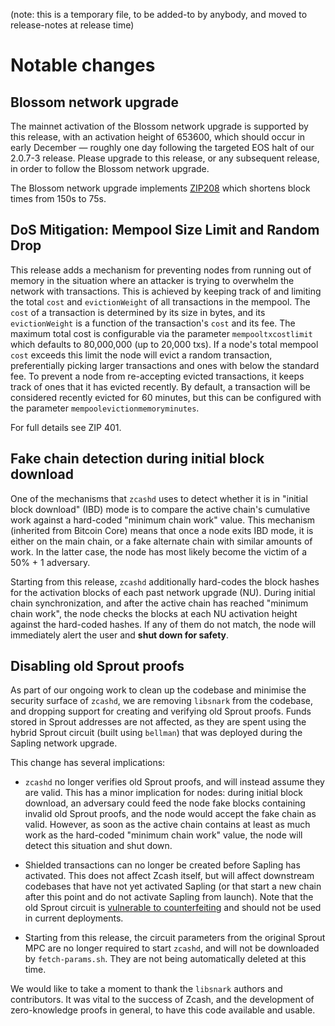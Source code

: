 (note: this is a temporary file, to be added-to by anybody, and moved to
release-notes at release time)

Notable changes
===============

Blossom network upgrade
-----------------------

The mainnet activation of the Blossom network upgrade is supported by this
release, with an activation height of 653600, which should occur in early
December — roughly one day following the targeted EOS halt of our 2.0.7-3
release. Please upgrade to this release, or any subsequent release, in order to
follow the Blossom network upgrade.

The Blossom network upgrade implements
[ZIP208](https://github.com/zcash/zips/blob/master/zip-0208.rst) which shortens
block times from 150s to 75s.

DoS Mitigation: Mempool Size Limit and Random Drop
--------------------------------------------------

This release adds a mechanism for preventing nodes from running out of memory
in the situation where an attacker is trying to overwhelm the network with
transactions. This is achieved by keeping track of and limiting the total
`cost` and `evictionWeight` of all transactions in the mempool. The `cost` of a
transaction is determined by its size in bytes, and its `evictionWeight` is a
function of the transaction's `cost` and its fee. The maximum total cost is 
configurable via the parameter `mempooltxcostlimit` which defaults to
80,000,000 (up to 20,000 txs). If a node's total mempool `cost` exceeds this
limit the node will evict a random transaction, preferentially picking larger
transactions and ones with below the standard fee. To prevent a node from
re-accepting evicted transactions, it keeps track of ones that it has evicted
recently. By default, a transaction will be considered recently evicted for 60
minutes, but this can be configured with the parameter
`mempoolevictionmemoryminutes`.

For full details see ZIP 401.

Fake chain detection during initial block download
--------------------------------------------------

One of the mechanisms that `zcashd` uses to detect whether it is in "initial
block download" (IBD) mode is to compare the active chain's cumulative work
against a hard-coded "minimum chain work" value. This mechanism (inherited from
Bitcoin Core) means that once a node exits IBD mode, it is either on the main
chain, or a fake alternate chain with similar amounts of work. In the latter
case, the node has most likely become the victim of a 50% + 1 adversary.

Starting from this release, `zcashd` additionally hard-codes the block hashes
for the activation blocks of each past network upgrade (NU). During initial
chain synchronization, and after the active chain has reached "minimum chain
work", the node checks the blocks at each NU activation height against the
hard-coded hashes. If any of them do not match, the node will immediately alert
the user and **shut down for safety**.

Disabling old Sprout proofs
---------------------------

As part of our ongoing work to clean up the codebase and minimise the security
surface of `zcashd`, we are removing `libsnark` from the codebase, and dropping
support for creating and verifying old Sprout proofs. Funds stored in Sprout
addresses are not affected, as they are spent using the hybrid Sprout circuit
(built using `bellman`) that was deployed during the Sapling network upgrade.

This change has several implications:

- `zcashd` no longer verifies old Sprout proofs, and will instead assume they
  are valid. This has a minor implication for nodes: during initial block
  download, an adversary could feed the node fake blocks containing invalid old
  Sprout proofs, and the node would accept the fake chain as valid. However,
  as soon as the active chain contains at least as much work as the hard-coded
  "minimum chain work" value, the node will detect this situation and shut down.

- Shielded transactions can no longer be created before Sapling has activated.
  This does not affect Zcash itself, but will affect downstream codebases that
  have not yet activated Sapling (or that start a new chain after this point and
  do not activate Sapling from launch). Note that the old Sprout circuit is
  [vulnerable to counterfeiting](https://z.cash/support/security/announcements/security-announcement-2019-02-05-cve-2019-7167/)
  and should not be used in current deployments.

- Starting from this release, the circuit parameters from the original Sprout
  MPC are no longer required to start `zcashd`, and will not be downloaded by
  `fetch-params.sh`. They are not being automatically deleted at this time.

We would like to take a moment to thank the `libsnark` authors and contributors.
It was vital to the success of Zcash, and the development of zero-knowledge
proofs in general, to have this code available and usable.
